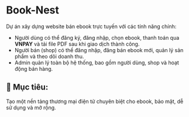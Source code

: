 # Book-Nest
Dự án xây dựng website bán ebook trực tuyến với các tính năng chính:

- Người dùng có thể đăng ký, đăng nhập, chọn ebook, thanh toán qua **VNPAY** và tải file PDF sau khi giao dịch thành công.  
- Người bán (shop) có thể đăng nhập, đăng bán ebook mới, quản lý sản phẩm và theo dõi doanh thu.  
- Admin quản lý toàn bộ hệ thống, bao gồm người dùng, shop và hoạt động bán hàng.  

## 🎯 Mục tiêu:
Tạo một nền tảng thương mại điện tử chuyên biệt cho ebook, bảo mật, dễ sử dụng và mở rộng.

